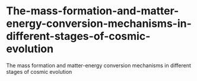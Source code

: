 # The-mass-formation-and-matter-energy-conversion-mechanisms-in-different-stages-of-cosmic-evolution
The mass formation and matter-energy conversion mechanisms in different stages of cosmic evolution
